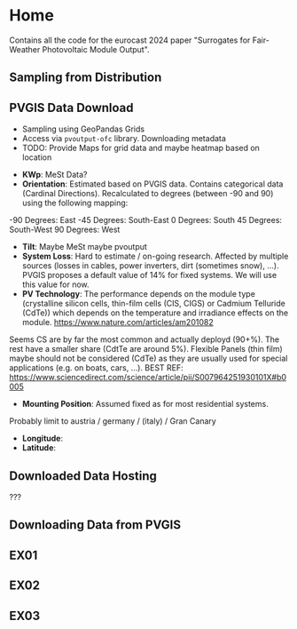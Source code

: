 # Home

Contains all the code for the eurocast 2024 paper "Surrogates for Fair-Weather Photovoltaic Module Output".

## Sampling from Distribution

## PVGIS Data Download

- Sampling using GeoPandas Grids
- Access via `pvoutput-ofc` library. Downloading metadata
- TODO: Provide Maps for grid data and maybe heatmap based on location

* **KWp**: MeSt Data?
* **Orientation**: Estimated based on PVGIS data. Contains categorical data (Cardinal Directions). Recalculated to degrees (between -90 and 90) using the following mapping:

-90 Degrees: East
-45 Degrees: South-East
0 Degrees: South
45 Degrees: South-West
90 Degrees: West

* **Tilt**: Maybe MeSt maybe pvoutput
* **System Loss**: Hard to estimate / on-going research. Affected by multiple sources (losses in cables, power inverters, dirt (sometimes snow), ...). PVGIS proposes a default value of 14% for fixed systems. We will use this value for now.
* **PV Technology**: The performance depends on the module type (crystalline silicon cells, thin-film cells (CIS, CIGS) or Cadmium Telluride (CdTe)) which depends on the temperature and irradiance effects on the module. 
https://www.nature.com/articles/am201082

Seems CS are by far the most common and actually deployd (90+%). The rest have a smaller share (CdtTe are around 5%). Flexible Panels (thin film) maybe should not be considered (CdTe) as they are usually used for special applications (e.g. on boats, cars, ...).
BEST REF: https://www.sciencedirect.com/science/article/pii/S007964251930101X#b0005

* **Mounting Position**: Assumed fixed as for most residential systems.

Probably limit to austria / germany / (italy) / Gran Canary
* **Longitude**: 
* **Latitude**: 

## Downloaded Data Hosting

???

## Downloading Data from PVGIS

## EX01

## EX02

## EX03